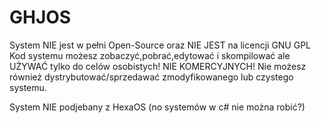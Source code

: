 # GHJOS
System NIE jest w pełni Open-Source oraz NIE JEST na licencji GNU GPL
Kod systemu możesz zobaczyć,pobrać,edytować i skompilować ale UŻYWAĆ tylko do celów osobistych! NIE KOMERCYJNYCH!
Nie możesz również dystrybutować/sprzedawać zmodyfikowanego lub czystego systemu.




System NIE podjebany z HexaOS (no systemów w c# nie można robić?)
